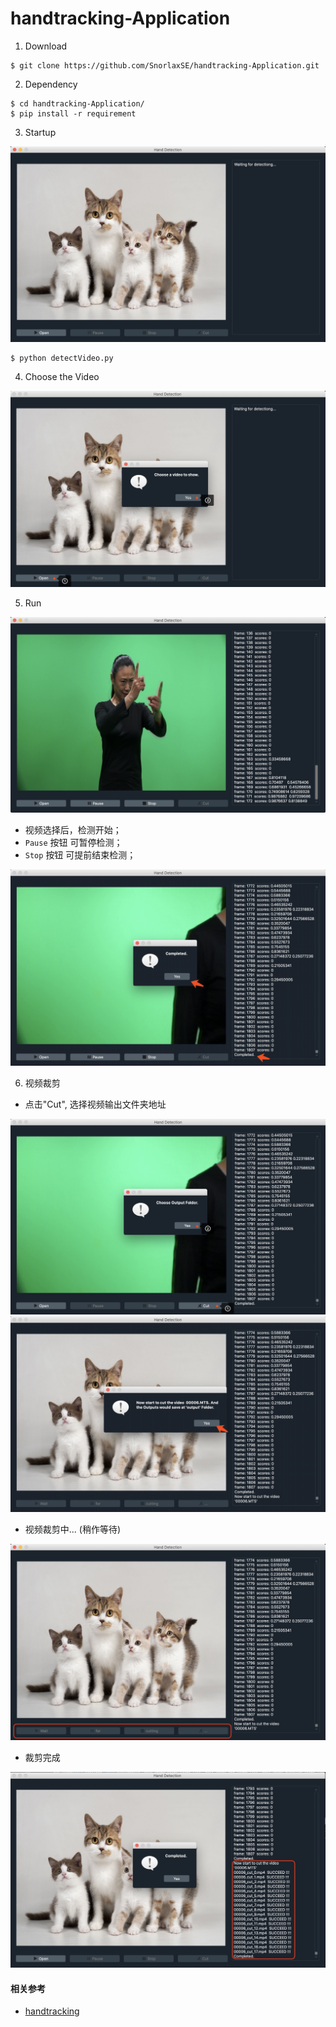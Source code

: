 # handtracking-Application

1. Download

```shell
$ git clone https://github.com/SnorlaxSE/handtracking-Application.git
```

2. Dependency
```shell
$ cd handtracking-Application/
$ pip install -r requirement
```

3. Startup

![](./src/README/Interface.png)
```shell
$ python detectVideo.py
```

4. Choose the Video

![](./src/README/VideoChosen.png)

5. Run

![](./src/README/run.png)

* 视频选择后，检测开始；
* `Pause` 按钮 可暂停检测；
* `Stop` 按钮 可提前结束检测；

![视频播放完毕](./src/README/play-Completed.png)

6. 视频裁剪

* 点击"Cut", 选择视频输出文件夹地址

![](./src/README/cut.png)
![](./src/README/cut-1.png)

* 视频裁剪中... (稍作等待)

![](./src/README/wait-for-cut.png)

* 裁剪完成

![](./src/README/cut-Completed.png)


#### 相关参考

* [handtracking](https://github.com/victordibia/handtracking)